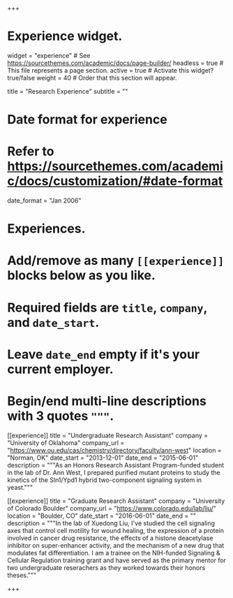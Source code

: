 +++
# Experience widget.
widget = "experience"  # See https://sourcethemes.com/academic/docs/page-builder/
headless = true  # This file represents a page section.
active = true  # Activate this widget? true/false
weight = 40  # Order that this section will appear.

title = "Research Experience"
subtitle = ""

# Date format for experience
#   Refer to https://sourcethemes.com/academic/docs/customization/#date-format
date_format = "Jan 2006"

# Experiences.
#   Add/remove as many `[[experience]]` blocks below as you like.
#   Required fields are `title`, `company`, and `date_start`.
#   Leave `date_end` empty if it's your current employer.
#   Begin/end multi-line descriptions with 3 quotes `"""`.
[[experience]]
  title = "Undergraduate Research Assistant"
  company = "University of Oklahoma"
  company_url = "https://www.ou.edu/cas/chemistry/directory/faculty/ann-west"
  location = "Norman, OK"
  date_start = "2013-12-01"
  date_end = "2015-06-01"
  description = """As an Honors Research Assistant Program-funded student in the lab of Dr. Ann West, I prepared purified mutant proteins to study the kinetics of the Sln1/Ypd1 hybrid two-component signaling system in yeast."""

[[experience]]
  title = "Graduate Research Assistant"
  company = "University of Colorado Boulder"
  company_url = "https://www.colorado.edu/lab/liu/"
  location = "Boulder, CO"
  date_start = "2016-06-01"
  date_end = ""
  description = """In the lab of Xuedong Liu, I've studied the cell signaling axes that control cell motility for wound healing, the expression of a protein involved in cancer drug resistance, the effects of a histone deacetylase inhibitor on super-enhancer activity, and the mechanism of a new drug that modulates fat differentiation. I am a trainee on the NIH-funded Signaling & Cellular Regulation training grant and have served as the primary mentor for two undergraduate reserachers as they worked towards their honors theses."""

+++
